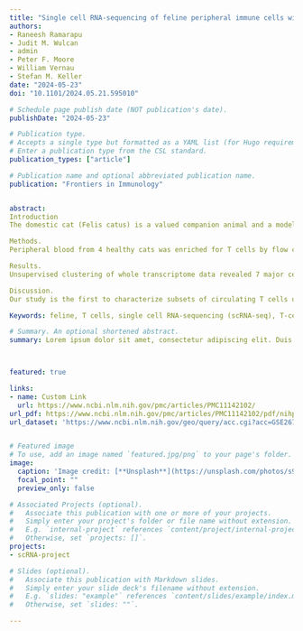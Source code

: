 ```yaml
---
title: "Single cell RNA-sequencing of feline peripheral immune cells with V(D)J repertoire and cross species analysis of T lymphocytes"
authors:
- Raneesh Ramarapu
- Judit M. Wulcan
- admin
- Peter F. Moore
- William Vernau
- Stefan M. Keller
date: "2024-05-23"
doi: "10.1101/2024.05.21.595010"

# Schedule page publish date (NOT publication's date).
publishDate: "2024-05-23"

# Publication type.
# Accepts a single type but formatted as a YAML list (for Hugo requirements).
# Enter a publication type from the CSL standard.
publication_types: ["article"]

# Publication name and optional abbreviated publication name.
publication: "Frontiers in Immunology"


abstract: 
Introduction
The domestic cat (Felis catus) is a valued companion animal and a model for virally induced cancers and immunodeficiencies. However, species-specific limitations such as a scarcity of immune cell markers constrain our ability to resolve immune cell subsets at sufficient detail. The goal of this study was to characterize circulating feline T cells and other leukocytes based on their transcriptomic landscape and T-cell receptor repertoire using single cell RNA-sequencing.

Methods.
Peripheral blood from 4 healthy cats was enriched for T cells by flow cytometry cell sorting using a mouse anti-feline CD5 monoclonal antibody. Libraries for whole transcriptome, alpha/beta T cell receptor transcripts and gamma/delta T cell receptor transcripts were constructed using the 10x Genomics Chromium Next GEM Single Cell 5’ reagent kit and the Chromium Single Cell V(D)J Enrichment Kit with custom reverse primers for the feline orthologs.

Results.
Unsupervised clustering of whole transcriptome data revealed 7 major cell populations - T cells, neutrophils, monocytic cells, B cells, plasmacytoid dendritic cells, mast cells and platelets. Sub cluster analysis of T cells resolved naive (CD4+ and CD8+), CD4+ effector T cells, CD8+ cytotoxic T cells and gamma/delta T cells. Cross species analysis revealed a high conservation of T cell subsets along an effector gradient with equitable representation of veterinary species (horse, dog, pig) and humans with the cat. Our V(D)J repertoire analysis demonstrated a skewed T-cell receptor alpha gene usage and a restricted T-cell receptor gamma junctional length in CD8+ cytotoxic T cells compared to other alpha/beta T cell subsets. Among myeloid cells, we resolved three clusters of classical monocytes with polarization into pro- and anti-inflammatory phenotypes in addition to a cluster of conventional dendritic cells. Lastly, our neutrophil sub clustering revealed a larger mature neutrophil cluster and a smaller exhausted/activated cluster.

Discussion.
Our study is the first to characterize subsets of circulating T cells utilizing an integrative approach of single cell RNA-sequencing, V(D)J repertoire analysis and cross species analysis. In addition, we characterize the transcriptome of several myeloid cell subsets and demonstrate immune cell relatedness across different species.

Keywords: feline, T cells, single cell RNA-sequencing (scRNA-seq), T-cell receptor repertoire, cross species analysis, myeloid cells, V(D)J

# Summary. An optional shortened abstract.
summary: Lorem ipsum dolor sit amet, consectetur adipiscing elit. Duis posuere tellus ac convallis placerat. Proin tincidunt magna sed ex sollicitudin condimentum.



featured: true

links:
- name: Custom Link
  url: https://www.ncbi.nlm.nih.gov/pmc/articles/PMC11142102/
url_pdf: https://www.ncbi.nlm.nih.gov/pmc/articles/PMC11142102/pdf/nihpp-2024.05.21.595010v2.pdf
url_dataset: 'https://www.ncbi.nlm.nih.gov/geo/query/acc.cgi?acc=GSE267355'


# Featured image
# To use, add an image named `featured.jpg/png` to your page's folder. 
image:
  caption: 'Image credit: [**Unsplash**](https://unsplash.com/photos/s9CC2SKySJM)'
  focal_point: ""
  preview_only: false

# Associated Projects (optional).
#   Associate this publication with one or more of your projects.
#   Simply enter your project's folder or file name without extension.
#   E.g. `internal-project` references `content/project/internal-project/index.md`.
#   Otherwise, set `projects: []`.
projects:
- scRNA-project

# Slides (optional).
#   Associate this publication with Markdown slides.
#   Simply enter your slide deck's filename without extension.
#   E.g. `slides: "example"` references `content/slides/example/index.md`.
#   Otherwise, set `slides: ""`.

---
```




